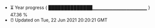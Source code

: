 - ⏳ Year progress { ██████████████▁▁▁▁▁▁▁▁▁▁▁▁▁▁▁▁ } 47.36 %
- ⏰ Updated on Tue, 22 Jun 2021 20:20:21 GMT

